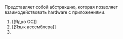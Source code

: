 Представляет собой абстракцию, которая позволяет взаимодействовать hardware с приложениями.
1. [[Ядро ОС]]
2. [[Язык ассемблера]]
3. 